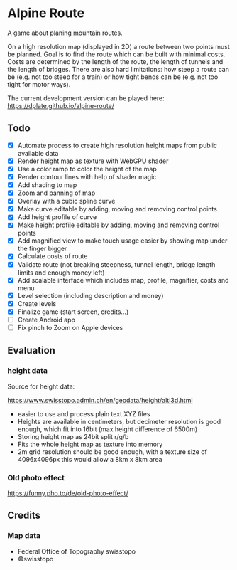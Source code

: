 # Alpine Route

A game about planing mountain routes. 

On a high resolution map (displayed in 2D) a route between two points must be planned. Goal is to find the route which can be built with minimal costs. Costs are determined by the length of the route, the length of tunnels and the length of bridges. There are also hard limitations: how steep a route can be (e.g. not too steep for a train) or how tight bends can be (e.g. not too tight for motor ways).

The current development version can be played here: https://dplate.github.io/alpine-route/

## Todo

- [X] Automate process to create high resolution height maps from public available data
- [X] Render height map as texture with WebGPU shader
- [X] Use a color ramp to color the height of the map
- [X] Render contour lines with help of shader magic
- [X] Add shading to map
- [X] Zoom and panning of map
- [X] Overlay with a cubic spline curve
- [X] Make curve editable by adding, moving and removing control points
- [X] Add height profile of curve
- [X] Make height profile editable by adding, moving and removing control points
- [X] Add magnified view to make touch usage easier by showing map under the finger bigger
- [X] Calculate costs of route
- [X] Validate route (not breaking steepness, tunnel length, bridge length limits and enough money left)
- [X] Add scalable interface which includes map, profile, magnifier, costs and menu
- [X] Level selection (including description and money)
- [X] Create levels
- [X] Finalize game (start screen, credits...)
- [ ] Create Android app
- [ ] Fix pinch to Zoom on Apple devices

## Evaluation 

### height data

Source for height data:

https://www.swisstopo.admin.ch/en/geodata/height/alti3d.html

- easier to use and process plain text XYZ files 
- Heights are available in centimeters, but decimeter resolution is good enough, which fit into 16bit (max height difference of 6500m)
- Storing height map as 24bit split r/g/b
- Fits the whole height map as texture into memory
- 2m grid resolution should be good enough, with a texture size of 4096x4096px this would allow a 8km x 8km area

### Old photo effect

https://funny.pho.to/de/old-photo-effect/

## Credits

### Map data

- Federal Office of Topography swisstopo
- ©swisstopo